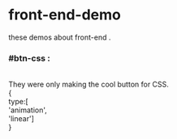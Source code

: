 # front-end-demo
these demos about front-end .</br>
  <h3>#btn-css :</h3></br>
    They were only making the cool button for CSS.</br>
      {</br>
       type:[</br>
        'animation',</br>
        'linear']</br>
      }</br>
